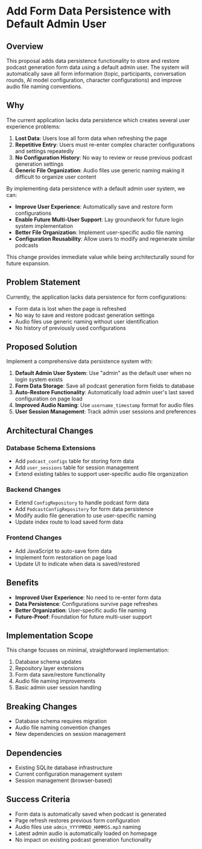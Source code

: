 # Add Form Data Persistence with Default Admin User

## Overview

This proposal adds data persistence functionality to store and restore podcast generation form data using a default admin user. The system will automatically save all form information (topic, participants, conversation rounds, AI model configuration, character configurations) and improve audio file naming conventions.

## Why

The current application lacks data persistence which creates several user experience problems:
1. **Lost Data**: Users lose all form data when refreshing the page
2. **Repetitive Entry**: Users must re-enter complex character configurations and settings repeatedly
3. **No Configuration History**: No way to review or reuse previous podcast generation settings
4. **Generic File Organization**: Audio files use generic naming making it difficult to organize user content

By implementing data persistence with a default admin user system, we can:
- **Improve User Experience**: Automatically save and restore form configurations
- **Enable Future Multi-User Support**: Lay groundwork for future login system implementation
- **Better File Organization**: Implement user-specific audio file naming
- **Configuration Reusability**: Allow users to modify and regenerate similar podcasts

This change provides immediate value while being architecturally sound for future expansion.

## Problem Statement

Currently, the application lacks data persistence for form configurations:
- Form data is lost when the page is refreshed
- No way to save and restore podcast generation settings
- Audio files use generic naming without user identification
- No history of previously used configurations

## Proposed Solution

Implement a comprehensive data persistence system with:
1. **Default Admin User System**: Use "admin" as the default user when no login system exists
2. **Form Data Storage**: Save all podcast generation form fields to database
3. **Auto-Restore Functionality**: Automatically load admin user's last saved configuration on page load
4. **Improved Audio Naming**: Use `username_timestamp` format for audio files
5. **User Session Management**: Track admin user sessions and preferences

## Architectural Changes

### Database Schema Extensions
- Add `podcast_configs` table for storing form data
- Add `user_sessions` table for session management
- Extend existing tables to support user-specific audio file organization

### Backend Changes
- Extend `ConfigRepository` to handle podcast form data
- Add `PodcastConfigRepository` for form data persistence
- Modify audio file generation to use user-specific naming
- Update index route to load saved form data

### Frontend Changes
- Add JavaScript to auto-save form data
- Implement form restoration on page load
- Update UI to indicate when data is saved/restored

## Benefits

- **Improved User Experience**: No need to re-enter form data
- **Data Persistence**: Configurations survive page refreshes
- **Better Organization**: User-specific audio file naming
- **Future-Proof**: Foundation for future multi-user support

## Implementation Scope

This change focuses on minimal, straightforward implementation:
1. Database schema updates
2. Repository layer extensions
3. Form data save/restore functionality
4. Audio file naming improvements
5. Basic admin user session handling

## Breaking Changes

- Database schema requires migration
- Audio file naming convention changes
- New dependencies on session management

## Dependencies

- Existing SQLite database infrastructure
- Current configuration management system
- Session management (browser-based)

## Success Criteria

- Form data is automatically saved when podcast is generated
- Page refresh restores previous form configuration
- Audio files use `admin_YYYYMMDD_HHMMSS.mp3` naming
- Latest admin audio is automatically loaded on homepage
- No impact on existing podcast generation functionality